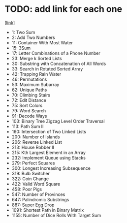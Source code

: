 # TODO: add link for each one

[[link]()]

- 1: Two Sum
- 2: Add Two Numbers
- 11: Container With Most Water
- 15: 3Sum
- 17: Letter Combinations of a Phone Number
- 23: Merge k Sorted Lists
- 30: Substring with Concatenation of All Words
- 33: Search in Rotated Sorted Array
- 42: Trapping Rain Water
- 46: Permutations
- 53: Maximum Subarray
- 62: Unique Paths
- 70: Climbing Stairs
- 72: Edit Distance
- 75: Sort Colors
- 79: Word Search
- 91: Decode Ways
- 103: Binary Tree Zigzag Level Order Traversal
- 113: Path Sum II
- 160: Intersection of Two Linked Lists
- 200: Number of Islands
- 206: Reverse Linked List
- 213: House Robber II
- 215: Kth Largest Element in an Array
- 232: Implement Queue using Stacks
- 279: Perfect Squares
- 300: Longest Increasing Subsequence
- 319: Bulb Switcher
- 322: Coin Change
- 422: Valid Word Square
- 458: Poor Pigs
- 547: Number of Provinces
- 647: Palindromic Substrings
- 887: Super Egg Drop
- 1091: Shortest Path in Binary Matrix
- 1155: Number of Dice Rolls With Target Sum
